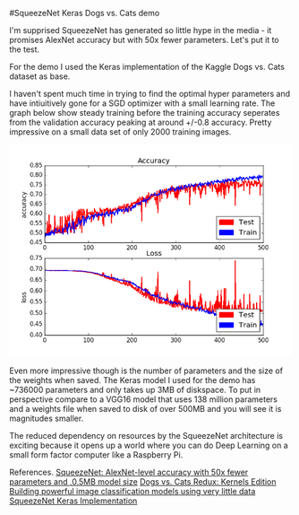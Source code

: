 #SqueezeNet Keras Dogs vs. Cats demo

I'm supprised SqueezeNet has generated so little hype in the media - it promises AlexNet accuracy but with 50x fewer parameters. Let's put it to the test.

For the demo I used the Keras implementation of the Kaggle Dogs vs. Cats dataset as base. 

I haven't spent much time in trying to find the optimal hyper parameters and have intiuitively gone for a SGD optimizer with a small learning rate. The graph below show steady 
training before the training accuracy seperates from the validation accuracy peaking at around +/-0.8 accuracy. Pretty impressive on a small data set of only 2000 training images.   

![SqueezeNet Training](training_acc_loss.png)

Even more impressive though is the number of parameters and the size of the weights when saved. The Keras model I used for the demo has ~736000 parameters and only takes up 
3MB of diskspace. To put in perspective compare to a VGG16 model that uses 138 million parameters and a weights file when saved to disk of over 500MB and you will see it is 
magnitudes smaller.

The reduced dependency on resources by the SqueezeNet architecture is exciting because it opens up a world where you can do Deep Learning on a small form factor computer like a 
Raspberry Pi. 




References.
[SqueezeNet: AlexNet-level accuracy with 50x fewer parameters and ,0.5MB model size](https://arxiv.org/abs/1602.07360)
[Dogs vs. Cats Redux: Kernels Edition](https://www.kaggle.com/c/dogs-vs-cats-redux-kernels-edition)
[Building powerful image classification models using very little data](https://blog.keras.io/building-powerful-image-classification-models-using-very-little-data.html)
[SqueezeNet Keras Implementation](https://github.com/DT42/squeezenet_demo)